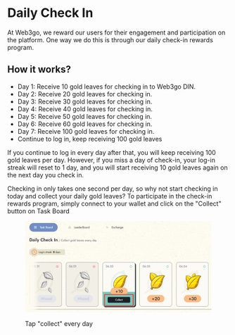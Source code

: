 # Daily Check In

At Web3go, we reward our users for their engagement and participation on the platform. One way we do this is through our daily check-in rewards program.&#x20;

## How it works?

* Day 1: Receive 10 gold leaves for checking in to Web3go DIN.
* Day 2: Receive 20 gold leaves for checking in.
* Day 3: Receive 30 gold leaves for checking in.
* Day 4: Receive 40 gold leaves for checking in.
* Day 5: Receive 50 gold leaves for checking in.
* Day 6: Receive 60 gold leaves for checking in.
* Day 7: Receive 100 gold leaves for checking in.
* Continue to log in, keep receiving 100 gold leaves

If you continue to log in every day after that, you will keep receiving 100 gold leaves per day. However, if you miss a day of check-in, your log-in streak will reset to 1 day, and you will start receiving 10 gold leaves again on the next day you check in.

Checking in only takes one second per day, so why not start checking in today and collect your daily gold leaves? To participate in the check-in rewards program, simply connect to your wallet and click on the "Collect" button on Task Board

<figure><img src="../../.gitbook/assets/1685678532216.png" alt=""><figcaption><p>Tap "collect" every day </p></figcaption></figure>

